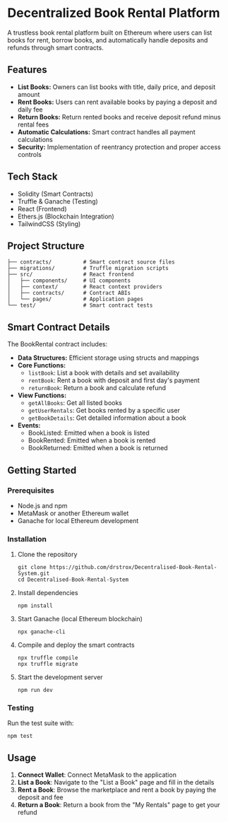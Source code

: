 # Decentralized Book Rental Platform

A trustless book rental platform built on Ethereum where users can list books for rent, borrow books, and automatically handle deposits and refunds through smart contracts.

## Features

- **List Books:** Owners can list books with title, daily price, and deposit amount
- **Rent Books:** Users can rent available books by paying a deposit and daily fee
- **Return Books:** Return rented books and receive deposit refund minus rental fees
- **Automatic Calculations:** Smart contract handles all payment calculations
- **Security:** Implementation of reentrancy protection and proper access controls

## Tech Stack

- Solidity (Smart Contracts)
- Truffle & Ganache (Testing)
- React (Frontend)
- Ethers.js (Blockchain Integration)
- TailwindCSS (Styling)

## Project Structure

```
├── contracts/          # Smart contract source files
├── migrations/         # Truffle migration scripts
├── src/                # React frontend
│   ├── components/     # UI components
│   ├── context/        # React context providers
│   ├── contracts/      # Contract ABIs
│   └── pages/          # Application pages
└── test/               # Smart contract tests
```

## Smart Contract Details

The BookRental contract includes:

- **Data Structures:** Efficient storage using structs and mappings
- **Core Functions:**
  - `listBook`: List a book with details and set availability
  - `rentBook`: Rent a book with deposit and first day's payment
  - `returnBook`: Return a book and calculate refund
- **View Functions:**
  - `getAllBooks`: Get all listed books
  - `getUserRentals`: Get books rented by a specific user
  - `getBookDetails`: Get detailed information about a book
- **Events:**
  - BookListed: Emitted when a book is listed
  - BookRented: Emitted when a book is rented
  - BookReturned: Emitted when a book is returned

## Getting Started

### Prerequisites

- Node.js and npm
- MetaMask or another Ethereum wallet
- Ganache for local Ethereum development

### Installation

1. Clone the repository
   ```
   git clone https://github.com/drstrox/Decentralised-Book-Rental-System.git
   cd Decentralised-Book-Rental-System
   ```

2. Install dependencies
   ```
   npm install
   ```

3. Start Ganache (local Ethereum blockchain)
   ```
   npx ganache-cli
   ```

4. Compile and deploy the smart contracts
   ```
   npx truffle compile
   npx truffle migrate
   ```

5. Start the development server
   ```
   npm run dev
   ```

### Testing

Run the test suite with:
```
npm test
```

## Usage

1. **Connect Wallet**: Connect MetaMask to the application
2. **List a Book**: Navigate to the "List a Book" page and fill in the details
3. **Rent a Book**: Browse the marketplace and rent a book by paying the deposit and fee
4. **Return a Book**: Return a book from the "My Rentals" page to get your refund

